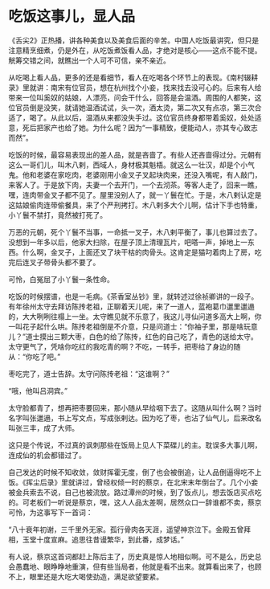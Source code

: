 # 吃饭这事儿，显人品

《舌尖2》正热播，讲各种美食以及美食后面的辛苦。中国人吃饭最讲究，但只是注意精烹细煮，仍是外在，从吃饭煮饭看人品，才绝对是核心——这点不能不提。觥筹交错之间，就瞧出一个人可不可信，亲不亲近。 

从吃喝上看人品，更多的还是看细节，看人在吃喝各个环节上的表现。《南村辍耕录》里就讲：南宋有位官员，想在杭州找个小妾，找来找去没可心的。后来有人给带来一位叫奚奴的姑娘，人漂亮，问会干什么，回答是会温酒。周围的人都笑，这位官员倒是没笑，就请她温酒试试，头一次，酒太烫，第二次又有点凉，第三次合适了，喝了。从此以后，温酒从来都没失手过。这位官员终身都带着奚奴，处处适意，死后把家产也给了她。为什么呢？因为“一事精致，便能动人，亦其专心致志而然”。 

吃饭的时候，最容易表现出的差人品，就是吝啬了。有些人还吝啬得过分。元朝有这么一哥们儿，叫木八剌，西域人，身材极其魁梧。就这么一壮汉，却是个小气鬼。他和老婆在家吃肉，老婆刚用小金叉子叉起块肉来，还没入嘴呢，有人敲门，来客人了。于是放下肉，夫妻一个去开门，一个去沏茶。等客人走了，回来一瞧，嘿，连肉带金叉子都不见了。屋里没别人了，就一丫鬟在忙。于是，木八剌认定是这姑娘偷肉连带偷餐具，来了个严刑拷打。木八剌多大个儿啊，估计下手也特重，小丫鬟不禁打，竟然被打死了。 

万恶的元朝，死个丫鬟不当事，一命抵一叉子，木八剌平衡了，事儿也算过去了。没想到一年多以后，他家大扫除，在屋子顶上清理瓦片，吧嗒一声，掉地上一东西。什么啊，金叉子，上面还叉了块干枯的肉骨头。这肯定是猫叼着肉上了房，吃完后连叉子带骨头都不要了。 

可怜，白冤屈了小丫鬟一条性命。 

吃饭的时候摆谱，也是一毛病。《茶香室丛钞》里，就转述过徐祯卿讲的一段子。有年徐州太守去拜访陈抟老祖，正聊着天儿呢，来了一道人，蓝袍葛巾邋里邋遢的，大大咧咧往榻上一坐。太守瞧见就不乐意了，我这儿寻仙问道多高大上啊，你一叫花子起什么哄。陈抟老祖倒是不介意，只是问道士：“你袖子里，那是啥玩意儿？”道士摸出三颗大枣，白色的给了陈抟，红色的自己吃了，青色的送给太守。太守更气了，凭啥你吃红的我吃青的啊？不吃，一转手，把枣给了身边的随从：“你吃了吧。” 

枣吃完了，道士告辞。太守问陈抟老祖：“这谁啊？” 

“哦，他叫吕洞宾。” 

太守脸都青了，想再把枣要回来，那小随从早给咽下去了。这随从叫什么啊？当时名字叫张邋遢，书上写文点，写成张剌达。因为吃了枣，也沾了仙气儿，后来改名叫张三丰，成了大师。 

这只是个传说，不过真的讽刺那些在饭局上见人下菜碟儿的主。耽误多大事儿啊，连成仙的机会都错过了。 

自己发达的时候不知收敛，敛财挥霍无度，倒了也会被倒追，让人品倒逼得吃不上饭。《挥尘后录》里就讲过，曾经权倾一时的蔡京，在北宋末年倒台了。几个小妾被金兵索去不说，自己也被流放。路过潭州的时候，到了饭点儿，想去饭店买点吃的。可老板们一听说是蔡京，嘿，这人人品太差啊，居然众口一辞谁都不卖，蔡京可怜，为这事写下一首词： 

“八十衰年初谢，三千里外无家。孤行骨肉各天涯，遥望神京泣下。金殿五曾拜相，玉堂十度宣麻。追思往昔谩繁华，到此番，成梦话。” 

有人说，蔡京这首词都赶上陈后主了，历史真是惊人地相似啊。可不是么，历史总会愚蠢地、眼睁睁地重演，但有些当局者，他就是看不出来。就算看出来了，也顾不上，眼里还是大吃大喝使劲造，满足欲望要紧。